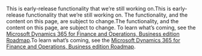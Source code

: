 <span data-ttu-id="7e1ab-101">This is early-release functionality that we’re still working on.</span><span class="sxs-lookup"><span data-stu-id="7e1ab-101">This is early-release functionality that we’re still working on.</span></span> <span data-ttu-id="7e1ab-102">The functionality, and the content on this page, are subject to change.</span><span class="sxs-lookup"><span data-stu-id="7e1ab-102">The functionality, and the content on this page, are subject to change.</span></span> <span data-ttu-id="7e1ab-103">To learn what’s coming, see the [Microsoft Dynamics 365 for Finance and Operations, Business edition Roadmap](https://go.microsoft.com/fwlink/?linkid=842139).</span><span class="sxs-lookup"><span data-stu-id="7e1ab-103">To learn what’s coming, see the [Microsoft Dynamics 365 for Finance and Operations, Business edition Roadmap](https://go.microsoft.com/fwlink/?linkid=842139).</span></span>
